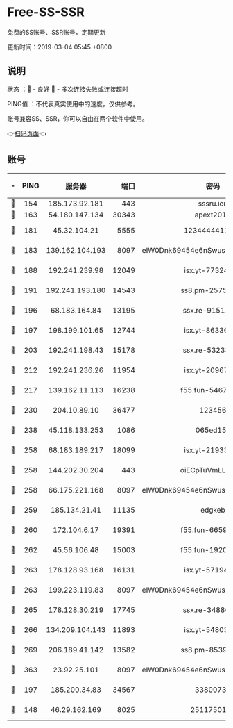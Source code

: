 # Free-SS-SSR

免费的SS账号、SSR账号，定期更新

更新时间：2019-03-04 05:45 +0800

## 说明

状态     ：🙂 - 良好 🙁 - 多次连接失败或连接超时

PING值   ：不代表真实使用中的速度，仅供参考。

账号兼容SS、SSR，你可以自由在两个软件中使用。

👉[扫码页面](https://liesauer.github.io/free-ss-ssr.github.io/)👈

## 账号

|-|PING|服务器|端口|密码|加密方式|区域|
|:----:|:----:|:-----:|-----:|:----:|:----:|:----:|
|🙂|154|185.173.92.181|443|sssru.icu|rc4-md5|RU|
|🙂|163|54.180.147.134|30343|apext2019|chacha20|KR|
|🙂|181|45.32.104.21|5555|1234444411111|aes-256-cfb|SG|
|🙂|183|139.162.104.193|8097|eIW0Dnk69454e6nSwuspv9DmS201tQ0D|aes-256-cfb|JP|
|🙂|188|192.241.239.98|12049|isx.yt-77324460|aes-256-cfb|US|
|🙂|191|192.241.193.180|14543|ss8.pm-25759164|aes-256-cfb|US|
|🙂|196|68.183.164.84|13195|ssx.re-91511451|aes-256-cfb|US|
|🙂|197|198.199.101.65|12744|isx.yt-86336141|aes-256-cfb|US|
|🙂|203|192.241.198.43|15178|ssx.re-53233906|aes-256-cfb|US|
|🙂|212|192.241.236.26|11954|isx.yt-20967574|aes-256-cfb|US|
|🙂|217|139.162.11.113|16238|f55.fun-54673492|aes-256-cfb|SG|
|🙂|230|204.10.89.10|36477|123456|aes-256-cfb|US|
|🙂|238|45.118.133.253|1086|065ed15a|aes-256-cfb|SG|
|🙂|258|68.183.189.217|18099|isx.yt-21933361|aes-256-cfb|SG|
|🙂|258|144.202.30.204|443|oiECpTuVmLLxk4Ts|aes-256-cfb|US|
|🙂|258|66.175.221.168|8097|eIW0Dnk69454e6nSwuspv9DmS201tQ0D|aes-256-cfb|US|
|🙂|259|185.134.21.41|11135|edgkeb|aes-256-cfb|GB|
|🙂|260|172.104.6.17|19391|f55.fun-66594253|aes-256-cfb|US|
|🙂|262|45.56.106.48|15003|f55.fun-19202286|aes-256-cfb|US|
|🙂|263|178.128.93.168|16131|isx.yt-57194887|aes-256-cfb|SG|
|🙂|263|199.223.119.83|8097|eIW0Dnk69454e6nSwuspv9DmS201tQ0D|aes-256-cfb|US|
|🙂|265|178.128.30.219|17745|ssx.re-34880503|aes-256-cfb|SG|
|🙂|266|134.209.104.143|11893|isx.yt-54803040|aes-256-cfb|SG|
|🙂|269|206.189.41.142|13582|ss8.pm-85391880|aes-256-cfb|SG|
|🙂|363|23.92.25.101|8097|eIW0Dnk69454e6nSwuspv9DmS201tQ0D|aes-256-cfb|US|
|🙂|197|185.200.34.83|34567|33800731|aes-256-cfb|US|
|🙁|148|46.29.162.169|8025|2511750146|aes-256-cfb|RU|

